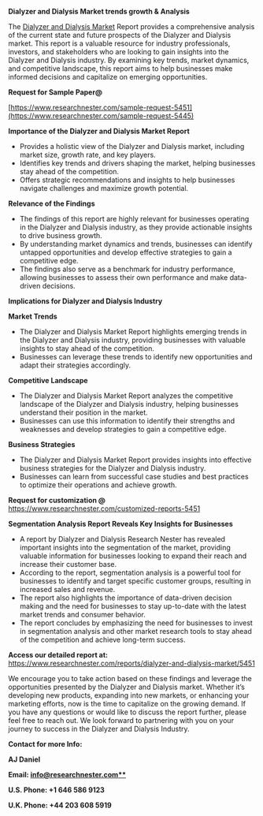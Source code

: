 ﻿<a name="_hlk169704084"></a><a name="_hlk168649135"></a><a name="_hlk167721000"></a><a name="_hlk172715171"></a>**Dialyzer and Dialysis Market trends growth & Analysis**

The [Dialyzer and Dialysis Market](https://www.researchnester.com/reports/dialyzer-and-dialysis-market/5451) Report provides a comprehensive analysis of the current state and future prospects of the Dialyzer and Dialysis market. This report is a valuable resource for industry professionals, investors, and stakeholders who are looking to gain insights into the Dialyzer and Dialysis industry. By examining key trends, market dynamics, and competitive landscape, this report aims to help businesses make informed decisions and capitalize on emerging opportunities.

**Request for Sample Paper@**

[https://www.researchnester.com/sample-request-5451](https://www.researchnester.com/sample-request-5445)



**Importance of the Dialyzer and Dialysis Market Report**

- Provides a holistic view of the Dialyzer and Dialysis market, including market size, growth rate, and key players.
- Identifies key trends and drivers shaping the market, helping businesses stay ahead of the competition.
- Offers strategic recommendations and insights to help businesses navigate challenges and maximize growth potential.

**Relevance of the Findings**	

- The findings of this report are highly relevant for businesses operating in the Dialyzer and Dialysis industry, as they provide actionable insights to drive business growth.
- By understanding market dynamics and trends, businesses can identify untapped opportunities and develop effective strategies to gain a competitive edge.
- The findings also serve as a benchmark for industry performance, allowing businesses to assess their own performance and make data-driven decisions.

**Implications for Dialyzer and Dialysis  Industry**

**Market Trends**

- The Dialyzer and Dialysis Market Report highlights emerging trends in the Dialyzer and Dialysis industry, providing businesses with valuable insights to stay ahead of the competition.
- Businesses can leverage these trends to identify new opportunities and adapt their strategies accordingly.

**Competitive Landscape**

- The Dialyzer and Dialysis Market Report analyzes the competitive landscape of the Dialyzer and Dialysis industry, helping businesses understand their position in the market.
- Businesses can use this information to identify their strengths and weaknesses and develop strategies to gain a competitive edge.

**Business Strategies**

- The Dialyzer and Dialysis Market Report provides insights into effective business strategies for the Dialyzer and Dialysis industry.
- Businesses can learn from successful case studies and best practices to optimize their operations and achieve growth.

**Request for customization @** <https://www.researchnester.com/customized-reports-5451>

**Segmentation Analysis Report Reveals Key Insights for Businesses**

- A report by Dialyzer and Dialysis Research Nester has revealed important insights into the segmentation of the market, providing valuable information for businesses looking to expand their reach and increase their customer base.
- According to the report, segmentation analysis is a powerful tool for businesses to identify and target specific customer groups, resulting in increased sales and revenue.
- The report also highlights the importance of data-driven decision making and the need for businesses to stay up-to-date with the latest market trends and consumer behavior.
- The report concludes by emphasizing the need for businesses to invest in segmentation analysis and other market research tools to stay ahead of the competition and achieve long-term success.

**Access our detailed report at:** <https://www.researchnester.com/reports/dialyzer-and-dialysis-market/5451>

We encourage you to take action based on these findings and leverage the opportunities presented by the Dialyzer and Dialysis market. Whether it’s developing new products, expanding into new markets, or enhancing your marketing efforts, now is the time to capitalize on the growing demand. If you have any questions or would like to discuss the report further, please feel free to reach out. We look forward to partnering with you on your journey to success in the Dialyzer and Dialysis Industry.

**Contact for more Info:**

**AJ Daniel**

**Email: [info@researchnester.com**](mailto:info@researchnester.com)**

**U.S. Phone: +1 646 586 9123**

**U.K. Phone: +44 203 608 5919**




